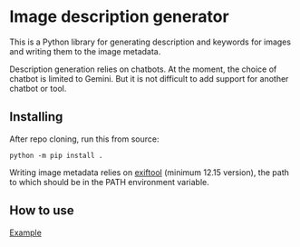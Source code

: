 # Image description generator

This is a Python library for generating description and keywords for images and writing them to the image metadata.

Description generation relies on chatbots.
At the moment, the choice of chatbot is limited to Gemini.
But it is not difficult to add support for another chatbot or tool.

## Installing
After repo cloning, run this from source:
```
python -m pip install .
```

Writing image metadata relies on [exiftool](https://exiftool.org/) (minimum 12.15 version), the path to which should be in the PATH environment variable.

## How to use
[Example](examples/main.py)

